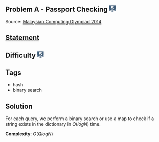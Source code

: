 ## Problem A - Passport Checking <img src="https://github.com/AresGod96/Ares-Competitive-Programming/raw/master/boj-icon/silver5.svg" alt="Silver 5" width="20" height="20">
Source: [Malaysian Computing Olympiad 2014](https://ioimalaysia.org/competition/mco/2014/)

## [Statement](https://www.acmicpc.net/problem/13211)

## Difficulty <img src="https://github.com/AresGod96/Ares-Competitive-Programming/raw/master/boj-icon/silver5.svg" alt="Silver 5" width="20" height="20">

## Tags
- hash
- binary search

## Solution
For each query, we perform a binary search or use a map to check if a string exists in the dictionary in $O(logN)$ time.

**Complexity**: $O(QlogN)$